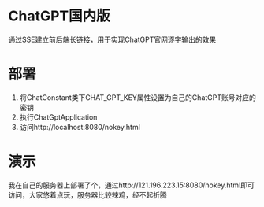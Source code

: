 # ChatGPT国内版
通过SSE建立前后端长链接，用于实现ChatGPT官网逐字输出的效果

# 部署
1. 将ChatConstant类下CHAT_GPT_KEY属性设置为自己的ChatGPT账号对应的密钥
2. 执行ChatGptApplication
3. 访问http://localhost:8080/nokey.html

# 演示
我在自己的服务器上部署了个，通过http://121.196.223.15:8080/nokey.html即可访问，大家悠着点玩，服务器比较辣鸡，经不起折腾
